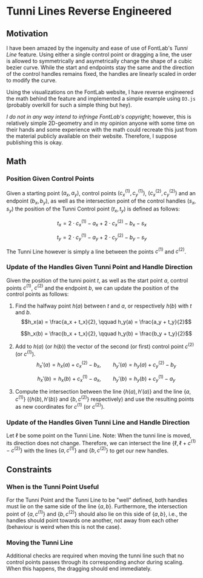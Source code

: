 # Tunni Lines Reverse Engineered

## Motivation

I have been amazed by the ingenuity and ease of use of FontLab's _Tunni Line_ feature. Using either
a single control point or dragging a line, the user is allowed to symmetrically and asymetrically
change the shape of a cubic bezier curve. While the start and endpoints stay the same and the
direction of the control handles remains fixed, the handles are linearly scaled in order to modify
the curve.

Using the visualizations on the FontLab website, I have reverse engineered the math behind the
feature and implemented a simple example using `D3.js` (probably overkill for such a simple thing
but hey).

_I do not in any way intend to infringe FontLab's copyright_; however, this is relatively simple
2D-geometry and in my opinion anyone with some time on their hands and some experience with the math
could recreate this just from the material publicly available on their website. Therefore, I suppose
publishing this is okay.

## Math

### Position Given Control Points

Given a starting point $(a_x, a_y)$, control points $(c_x^{(1)}, c_y^{(1)})$,
$(c_x^{(2)}, c_y^{(2)})$ and an endpoint $(b_x, b_y)$, as well as the intersection point of the
control handles $(s_x, s_y)$ the position of the Tunni Control point $(t_x, t_y)$ is defined as
follows:

$$t_x = 2 \cdot c_x^{(1)} - a_x + 2 \cdot c_x^{(2)} - b_x - s_x$$

$$t_y = 2 \cdot c_y^{(1)} - a_y + 2 \cdot c_y^{(2)} - b_y - s_y$$

The Tunni Line however is simply a line between the points $c^{(1)}$ and $c^{(2)}$.

### Update of the Handles Given Tunni Point and Handle Direction

Given the position of the tunni point $t$, as well as the start point $a$, control points
$c^{(1)}$, $c^{(2)}$ and the endpoint $b$, we can update the position of the control points as
follows:

1. Find the halfway point $h(a)$ between $t$ and $a$, or respectively $h(b)$ with $t$ and $b$.
    $$h_x(a) = \frac{a_x + t_x}{2}, \qquad h_y(a) = \frac{a_y + t_y}{2}$$
   
    $$h_x(b) = \frac{b_x + t_x}{2}, \qquad h_y(b) = \frac{b_y + t_y}{2}$$

3. Add to $h(a)$ (or $h(b)$) the vector of the second (or first) control point $c^{(2)}$ (or
    $c^{(1)}$).
    $$h_x'(a) = h_x(a) + c_x^{(2)} - b_x, \qquad h_y'(a) = h_y(a) + c_y^{(2)} - b_y$$
   
    $$h_x'(b) = h_x(b) + c_x^{(1)} - a_x, \qquad h_y'(b) = h_y(b) + c_y^{(1)} - a_y$$

5. Compute the intersection between the line $\{h(a), h'(a)\}$ and the line $\{a, c^{(1)}\}$ 
    ($\{h(b), h'(b)\}$ and $\{b, c^{(2)}\}$ respectively) and use the resulting points as new 
    coordinates for $c^{(1)}$ (or $c^{(2)}$).

### Update of the Handles Given Tunni Line and Handle Direction

Let $\ell$ be some point on the Tunni Line. Note: When the tunni line is moved, its direction does
not change. Therefore, we can intersect the line $\{\ell, \ell + c^{(1)} - c^{(2)}\}$ with the lines
$\{a, c^{(1)}\}$ and $\{b, c^{(2)}\}$ to get our new handles.

## Constraints

### When is the Tunni Point Useful

For the Tunni Point and the Tunni Line to be "well" defined, both handles must lie on the same side
of the line $\{a, b\}$. Furthermore, the intersection point of $\{a, c^{(1)}\}$ and $\{b, c^{(2)}\}$
should also lie on this side of $\{a, b\}$, i.e., the handles should point towards one another, not
away from each other (behaviour is weird when this is not the case).

### Moving the Tunni Line

Additional checks are required when moving the tunni line such that no control points passes through
its corresponding anchor during scaling. When this happens, the dragging should end immediately.
